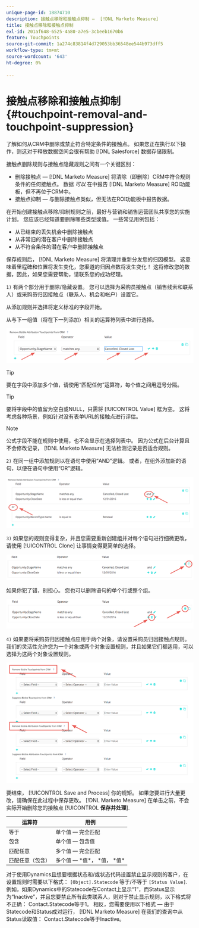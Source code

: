 ```yaml
---
unique-page-id: 18874710
description: 接触点移除和接触点抑制 —  [!DNL Marketo Measure]
title: 接触点移除和接触点抑制
exl-id: 201af648-6525-4a80-a7e5-3cbeeb1670b6
feature: Touchpoints
source-git-commit: 1a274c83814f4d729053bb36548ee544b973dff5
workflow-type: tm+mt
source-wordcount: '643'
ht-degree: 0%

---
```


# 接触点移除和接触点抑制 {#touchpoint-removal-and-touchpoint-suppression}

了解如何从CRM中删除或禁止符合特定条件的接触点。 如果您正在执行以下操作，则这对于释放数据空间会很有帮助 [!DNL Salesforce] 数据存储限制。

接触点删除规则与接触点隐藏规则之间有一个关键区别：

* 删除接触点 —  [!DNL Marketo Measure] 将清除（即删除）CRM中符合规则条件的任何接触点。 数据 _可以_ 在中报告 [!DNL Marketo Measure] ROI功能板，但不再位于CRM中。
* 接触点抑制 — 与删除接触点类似，但无法在ROI功能板中报告数据。

在开始创建接触点移除/抑制规则之前，最好与营销和销售运营团队共享您的实施计划。 您应该已经知道要删除哪些类型或值。 一些常见用例包括：

* 从已结束的丢失机会中删除接触点
* 从非常旧的潜在客户中删除接触点
* 从不符合条件的潜在客户中删除接触点

保存规则后， [!DNL Marketo Measure] 将清理并重新分发您的归因模型。 这意味着里程碑和位置将发生变化，您渠道的归因点数将发生变化！ 这将修改您的数据，因此，如果您需要帮助，请联系您的成功经理。

`1)` 有两个部分用于删除/隐藏设置。 您可以选择为采购员接触点（销售线索和联系人）或采购员归因接触点（联系人、机会和帐户）设置它。

从添加规则并选择将定义标准的字段开始。

从与下一组值（将在下一列添加）相关的运算符列表中进行选择。

![](assets/1-1.png)

>[!TIP]
>
>要在字段中添加多个值，请使用“匹配任何”运算符，每个值之间用逗号分隔。

>[!TIP]
>
>要将字段中的值留为空白或NULL，只需将 [!UICONTROL Value] 框为空。 这将考虑各种场景，例如针对没有表单URL的接触点进行评估。

>[!NOTE]
>
>公式字段不能在规则中使用，也不会显示在选择列表中。 因为公式在后台计算且不会修改记录， [!DNL Marketo Measure] 无法检测记录是否适合规则。

`2)` 在同一组中添加规则以在语句中使用“AND”逻辑。
或者，在组外添加新的语句，以便在语句中使用“OR”逻辑。

![](assets/2.png)

`3)` 如果您的规则变得复杂，并且您需要重新创建组并对每个语句进行细微更改，请使用 [!UICONTROL Clone] 让事情变得更简单的选择。

![](assets/3.png)

如果你犯了错，别担心。 您也可以删除语句的单个行或整个组。

![](assets/4.png)

`4)` 如果要将采购员归因接触点应用于两个对象，请设置采购员归因接触点规则。 我们的灵活性允许您为一个对象或两个对象设置规则，并且如果它们都适用，可以选择为这两个对象设置规则。

![](assets/5.png)

要结束， [!UICONTROL Save and Process] 你的规矩。 如果您要进行大量更改，请确保在此过程中保存更改。 [!DNL Marketo Measure] 在单击之前，不会实际开始删除您的接触点
[!UICONTROL **保存并处理**].

| **运算符** | **用例** |
|---|---|
| 等于 | 单个值 — 完全匹配 |
| 包含 | 单个值 — 包含值 |
| 匹配任意 | 多个值 — 完全匹配 |
| 匹配任意（包含） | 多个值 —  &#42;值&#42;， &#42;值， &#42;值&#42; |

对于使用Dynamics且想要根据状态和/或状态代码设置禁止显示规则的客户，在设置规则时需要以下格式： `[Object].Statecode` 等于/不等于 `[Status Value]`. 例如，如果Dynamics中的Statecode在Contact上显示“1”，而Status显示为“Inactive”，并且您要禁止所有此类联系人，则对于禁止显示规则，以下格式将不正确： Contact.Statecode等于1。 相反，您需要使用以下格式 — 由于Statecode和Status成对运行， [!DNL Marketo Measure] 在我们的查询中从Status读取值： Contact.Statecode等于Inactive。
